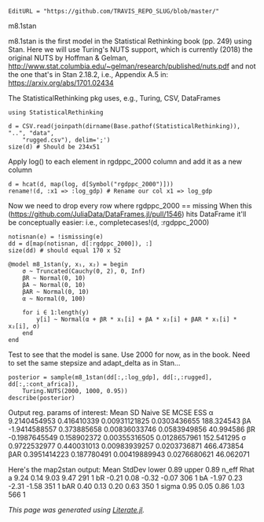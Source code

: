 ```@meta
EditURL = "https://github.com/TRAVIS_REPO_SLUG/blob/master/"
```

m8.1stan

m8.1stan is the first model in the Statistical Rethinking book (pp. 249) using Stan.
Here we will use Turing's NUTS support, which is currently (2018) the original NUTS by
Hoffman & Gelman, http://www.stat.columbia.edu/~gelman/research/published/nuts.pdf
and not the one that's in Stan 2.18.2, i.e., Appendix A.5 in:
https://arxiv.org/abs/1701.02434

The StatisticalRethinking pkg uses, e.g., Turing, CSV, DataFrames

```@example m8.1
using StatisticalRethinking

d = CSV.read(joinpath(dirname(Base.pathof(StatisticalRethinking)), "..", "data",
    "rugged.csv"), delim=';')
size(d) # Should be 234x51
```

Apply log() to each element in rgdppc_2000 column and add it as a new column

```@example m8.1
d = hcat(d, map(log, d[Symbol("rgdppc_2000")]))
rename!(d, :x1 => :log_gdp) # Rename our col x1 => log_gdp
```

Now we need to drop every row where rgdppc_2000 == missing
When this (https://github.com/JuliaData/DataFrames.jl/pull/1546) hits DataFrame it'll be
conceptually easier:
i.e., completecases!(d, :rgdppc_2000)

```@example m8.1
notisnan(e) = !ismissing(e)
dd = d[map(notisnan, d[:rgdppc_2000]), :]
size(dd) # should equal 170 x 52

@model m8_1stan(y, x₁, x₂) = begin
    σ ~ Truncated(Cauchy(0, 2), 0, Inf)
    βR ~ Normal(0, 10)
    βA ~ Normal(0, 10)
    βAR ~ Normal(0, 10)
    α ~ Normal(0, 100)

    for i ∈ 1:length(y)
        y[i] ~ Normal(α + βR * x₁[i] + βA * x₂[i] + βAR * x₁[i] * x₂[i], σ)
    end
end
```

Test to see that the model is sane. Use 2000 for now, as in the book.
Need to set the same stepsize and adapt_delta as in Stan...

```@example m8.1
posterior = sample(m8_1stan(dd[:,:log_gdp], dd[:,:rugged], dd[:,:cont_africa]),
    Turing.NUTS(2000, 1000, 0.95))
describe(posterior)
```

Output reg. params of interest:
       Mean           SD        Naive SE        MCSE         ESS
α    9.2140454953  0.416410339 0.00931121825 0.0303436655  188.324543
βA  -1.9414588557  0.373885658 0.00836033746 0.0583949856   40.994586
βR  -0.1987645549  0.158902372 0.00355316505 0.0128657961  152.541295
σ    0.9722532977  0.440031013 0.00983939257 0.0203736871  466.473854
βAR  0.3951414223  0.187780491 0.00419889943 0.0276680621   46.062071

Here's the map2stan output:
       Mean StdDev lower 0.89 upper 0.89 n_eff Rhat
a      9.24   0.14       9.03       9.47   291    1
bR    -0.21   0.08      -0.32      -0.07   306    1
bA    -1.97   0.23      -2.31      -1.58   351    1
bAR    0.40   0.13       0.20       0.63   350    1
sigma  0.95   0.05       0.86       1.03   566    1

*This page was generated using [Literate.jl](https://github.com/fredrikekre/Literate.jl).*

